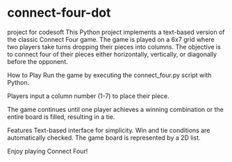 # connect-four-dot
project for codesoft
This Python project implements a text-based version of the classic Connect Four game. The game is played on a 6x7 grid where two players take turns dropping their pieces into columns. The objective is to connect four of their pieces either horizontally, vertically, or diagonally before the opponent.

How to Play
Run the game by executing the connect_four.py script with Python.


Players input a column number (1-7) to place their piece.

The game continues until one player achieves a winning combination or the entire board is filled, resulting in a tie.

Features
Text-based interface for simplicity.
Win and tie conditions are automatically checked.
The game board is represented by a 2D list.

Enjoy playing Connect Four!






